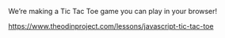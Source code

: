 We’re making a Tic Tac Toe game you can play in your browser!

https://www.theodinproject.com/lessons/javascript-tic-tac-toe
